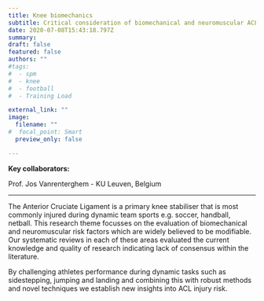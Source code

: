 ```yaml
---
title: Knee biomechanics
subtitle: Critical consideration of biomechanical and neuromuscular ACL risk factors
date: 2020-07-08T15:43:18.797Z
summary:
draft: false
featured: false
authors: ""
#tags:
#  - spm
#  - knee
#  - football
#  - Training Load

external_link: ""
image:
  filename: ""
#  focal_point: Smart
  preview_only: false

---
```

**Key collaborators:**

Prof. Jos Vanrenterghem - KU Leuven, Belgium

___

The Anterior Cruciate Ligament is a primary knee stabiliser that is most commonly injured during dynamic team sports e.g. soccer, handball, netball. This research theme focusses on the evaluation of biomechanical and neuromuscular risk factors which are widely believed to be modifiable. Our systematic reviews in each of these areas evaluated the current knowledge and quality of research indicating lack of consensus within the literature.

By challenging athletes performance during dynamic tasks such as sidestepping, jumping and landing and combining this with robust methods and novel techniques we establish new insights into ACL injury risk.
